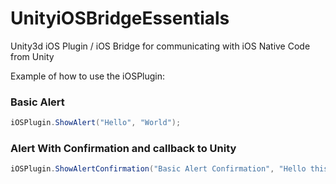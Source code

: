 # UnityiOSBridgeEssentials

Unity3d iOS Plugin / iOS Bridge for communicating with iOS Native Code from Unity

Example of how to use the iOSPlugin:


### Basic Alert

```csharp
iOSPlugin.ShowAlert("Hello", "World");
```

### Alert With Confirmation and callback to Unity

```csharp
iOSPlugin.ShowAlertConfirmation("Basic Alert Confirmation", "Hello this is a basic confirmation !", "CallBack");
```